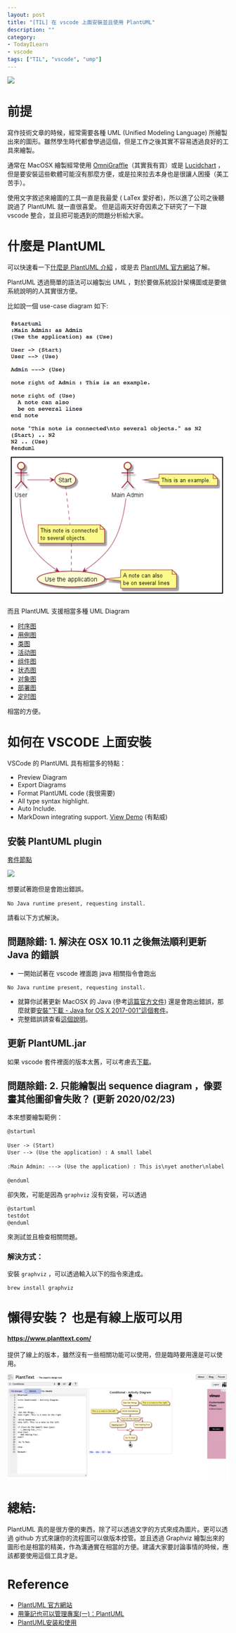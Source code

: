 ```yaml
---
layout: post
title: "[TIL] 在 vscode 上面安裝並且使用 PlantUML"
description: ""
category: 
- TodayILearn
- vscode
tags: ["TIL", "vscode", "ump"]
---
```


![](https://github.com/qjebbs/vscode-plantuml/raw/master/images/auto_update_demo.gif)



# 前提

寫作技術文章的時候，經常需要各種 UML (Unified Modeling Language)  所繪製出來的圖形。雖然學生時代都會學過這個，但是工作之後其實不容易透過良好的工具來繪製。 

通常在 MacOSX 繪製經常使用 [OmniGraffle](https://www.omnigroup.com/omnigraffle/)（其實我有買）或是 [Lucidchart](https://www.lucidchart.com/) ，但是要安裝這些軟體可能沒有那麼方便，或是拉來拉去本身也是很讓人困擾（美工苦手）。

使用文字敘述來繪圖的工具一直是我最愛 ( LaTex  愛好者)，所以進了公司之後聽說過了 PlantUML 就一直很喜愛。 但是這兩天好奇因素之下研究了一下跟 vscode 整合，並且把可能遇到的問題分析給大家。



# 什麼是 PlantUML

可以快速看一下[什麼是 PlantUML 介紹](<http://blog.javachen.com/2016/02/29/plantuml-install-and-usage.html>) ，或是去 [PlantUML 官方網站](http://plantuml.com/zh/index)了解。

PlantUML 透過簡單的語法可以繪製出 UML ，對於要做系統設計架構圖或是要做系統說明的人其實很方便。

比如說一個  use-case diagram 如下:



![](../images/2019/plantuml_usecase.png)

而且 PlantUML 支援相當多種 UML Diagram 

- [时序图](http://plantuml.com/zh/sequence-diagram)
- [用例图](http://plantuml.com/zh/use-case-diagram)
- [类图](http://plantuml.com/zh/class-diagram)
- [活动图](http://plantuml.com/zh/activity-diagram-beta) 
- [组件图](http://plantuml.com/zh/component-diagram)
- [状态图](http://plantuml.com/zh/state-diagram)
- [对象图](http://plantuml.com/zh/object-diagram)
- [部署图](http://plantuml.com/zh/deployment-diagram) 
- [定时图](http://plantuml.com/zh/timing-diagram) 

相當的方便。



# 如何在 VSCODE 上面安裝

VSCode 的 PlantUML 具有相當多的特點：

- Preview Diagram
- Export Diagrams
- Format PlantUML code (我很需要)
- All type syntax highlight.
- Auto Include.
- MarkDown integrating support. [View Demo](https://marketplace.visualstudio.com/items?itemName=jebbs.plantuml#markdown-integrating) (有點威)



## 安裝 PlantUML plugin

[套件節點](https://marketplace.visualstudio.com/items?itemName=jebbs.plantuml)

![](https://jebbs.gallerycdn.vsassets.io/extensions/jebbs/plantuml/2.10.9/1553568269999/Microsoft.VisualStudio.Services.Icons.Default)





想要試著跑但是會跑出錯誤。

`No Java runtime present, requesting install.`

請看以下方式解決。



## 問題除錯: 1. 解決在 OSX 10.11 之後無法順利更新 Java 的錯誤

- 一開始試著在 vscode 裡面跑 java 相關指令會跑出

```
No Java runtime present, requesting install.
```

- 就算你試著更新 MacOSX 的 Java (參考[這篇官方文件](https://www.java.com/zh_TW/download/help/mac_java_update.xml)) 還是會跑出錯誤，那麼就要[安裝"下載 - Java for OS X 2017-001"這個套件](https://support.apple.com/kb/DL1572?locale=zh_TW)。
- 完整錯誤請查看[這個說明](https://java.com/en/download/faq/yosemite_java.xml)。

## 更新 PlantUML.jar

如果 vscode 套件裡面的版本太舊，可以考慮去[下載](https://sourceforge.net/projects/plantuml/)。





## 問題除錯: 2. 只能繪製出 sequence diagram ，像要畫其他圖卻會失敗？ (更新 2020/02/23)

本來想要繪製範例：

```
@startuml

User -> (Start)
User --> (Use the application) : A small label

:Main Admin: ---> (Use the application) : This is\nyet another\nlabel

@enduml
```



卻失敗，可能是因為 `graphviz` 沒有安裝，可以透過

```
@startuml
testdot
@enduml
```

來測試並且檢查相關問題。

### 解決方式：

安裝 `graphviz` ，可以透過輸入以下的指令來達成。

```
brew install graphviz
```





#  懶得安裝？ 也是有線上版可以用

#### <https://www.planttext.com/>

提供了線上的版本，雖然沒有一些相關功能可以使用，但是臨時要用還是可以使用。

![](../images/2019/planttext.png)



# 總結:

PlantUML 真的是很方便的東西，除了可以透過文字的方式來成為圖片。更可以透過 github 方式來讓你的流程圖可以做版本控管。並且透過 Graphviz 繪製出來的圖形也是相當的精美，作為溝通實在相當的方便。建議大家要討論事情的時候，應該都要使用這個工具才是。



# Reference

- [PlantUML 官方網站](http://plantuml.com/zh/index)
- [用筆記也可以管理專案(一)：PlantUML](https://jonny-huang.github.io/projects/01_plantuml/)
- [PlantUML安装和使用](<http://blog.javachen.com/2016/02/29/plantuml-install-and-usage.html>)